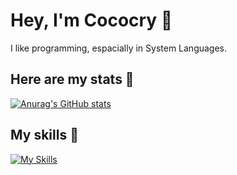 # Hey, I'm Cococry 👋
I like programming, espacially in System 
Languages.

## Here are my stats 🚀
[![Anurag's GitHub stats](https://github-readme-stats.vercel.app/api?username=cococry)](https://github.com/anuraghazra/github-readme-stats)

## My skills 💪
[![My Skills](https://skillicons.dev/icons?i=c,cpp,rust,java,python)](https://skillicons.dev)
